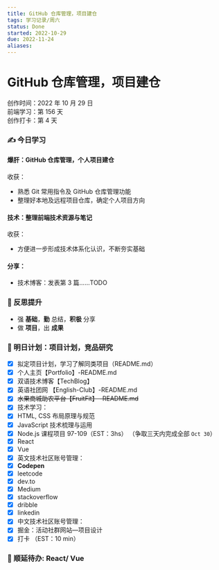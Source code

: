 ```yaml
---
title: GitHub 仓库管理，项目建仓
tags: 学习记录/周六
status: Done
started: 2022-10-29
due: 2022-11-24
aliases: 
---
```

# GitHub 仓库管理，项目建仓
创作时间：2022 年 10 月 29 日  
前端学习：第 156 天  
创作打卡：第 4 天
### ✍️ 今日学习
#### 爆肝：GitHub 仓库管理，个人项目建仓
收获：
- 熟悉 Git 常用指令及 GitHub 仓库管理功能
- 整理好本地及远程项目仓库，确定个人项目方向
#### 技术：整理前端技术资源与笔记
收获：
- 方便进一步形成技术体系化认识，不断夯实基础
#### 分享：
- 技术博客：发表第 3 篇……TODO
### 🔖 反思提升
- 强 **基础**，**勤** 总结，**积极** 分享
- 做 **项目**，出 **成果**
### 🔖 明日计划：项目计划，竞品研究
- [x] 拟定项目计划，学习了解同类项目（README.md）
- [x] 个人主页【Portfolio】-README.md
- [x] 双语技术博客【TechBlog】
- [x] 英语社团网 【English-Club】-README.md
- [x] ~~水果商城助农平台【FruitFit】 -README.md~~
- [x] 技术学习：
- [x] HTML, CSS 布局原理与规范
- [x] JavaScript 技术梳理与运用
- [x] Node.js 课程项目 97-109（EST：3hs） （争取三天内完成全部 `Oct 30`）
- [x] React
- [x] Vue
- [x] 英文技术社区账号管理：
- [x] **Codepen**
- [x] leetcode
- [x] dev.to
- [x] Medium
- [x] stackoverflow
- [x] dribble
- [x] linkedin
- [x] 中文技术社区账号管理：
- [x] 掘金：活动社群网站—项目设计
- [x] 打卡 （EST：10 min）
### 🔖 顺延待办: React/ Vue
